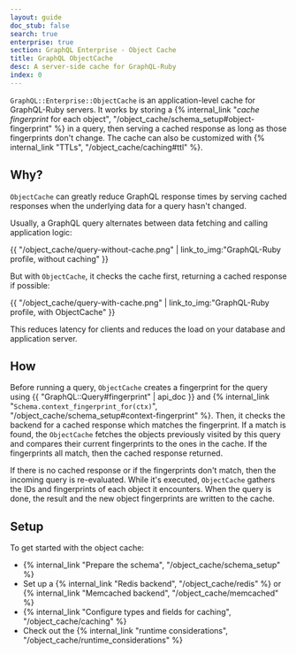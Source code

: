 ```yaml
---
layout: guide
doc_stub: false
search: true
enterprise: true
section: GraphQL Enterprise - Object Cache
title: GraphQL ObjectCache
desc: A server-side cache for GraphQL-Ruby
index: 0
---
```


`GraphQL::Enterprise::ObjectCache` is an application-level cache for GraphQL-Ruby servers. It works by storing a {% internal_link "_cache fingerprint_ for each object", "/object_cache/schema_setup#object-fingerprint" %} in a query, then serving a cached response as long as those fingerprints don't change. The cache can also be customized with {% internal_link "TTLs", "/object_cache/caching#ttl" %}.

## Why?

`ObjectCache` can greatly reduce GraphQL response times by serving cached responses when the underlying data for a query hasn't changed.

Usually, a GraphQL query alternates between data fetching and calling application logic:


{{ "/object_cache/query-without-cache.png" | link_to_img:"GraphQL-Ruby profile, without caching" }}


But with `ObjectCache`, it checks the cache first, returning a cached response if possible:

{{ "/object_cache/query-with-cache.png" | link_to_img:"GraphQL-Ruby profile, with ObjectCache" }}

This reduces latency for clients and reduces the load on your database and application server.

## How

Before running a query, `ObjectCache` creates a fingerprint for the query using {{ "GraphQL::Query#fingerprint" | api_doc }} and {% internal_link "`Schema.context_fingerprint_for(ctx)`", "/object_cache/schema_setup#context-fingerprint" %}. Then, it checks the backend for a cached response which matches the fingerprint. If a match is found, the `ObjectCache` fetches the objects previously visited by this query and compares their current fingerprints to the ones in the cache. If the fingerprints all match, then the cached response returned.

If there is no cached response or if the fingerprints don't match, then the incoming query is re-evaluated. While it's executed, `ObjectCache` gathers the IDs and fingerprints of each object it encounters. When the query is done, the result and the new object fingerprints are written to the cache.

## Setup

To get started with the object cache:

- {% internal_link "Prepare the schema", "/object_cache/schema_setup" %}
- Set up a {% internal_link "Redis backend", "/object_cache/redis" %} or {% internal_link "Memcached backend", "/object_cache/memcached" %}
- {% internal_link "Configure types and fields for caching", "/object_cache/caching" %}
- Check out the {% internal_link "runtime considerations", "/object_cache/runtime_considerations" %}
